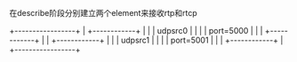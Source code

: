 在describe阶段分别建立两个element来接收rtp和rtcp

+-----------------+
| +------------+  |
| | udpsrc0    |  |
| |  port=5000 |  |
| +------------+  |
| +------------+  |
| | udpsrc1    |  |
| |  port=5001 |  |
| +------------+  |
+-----------------+

